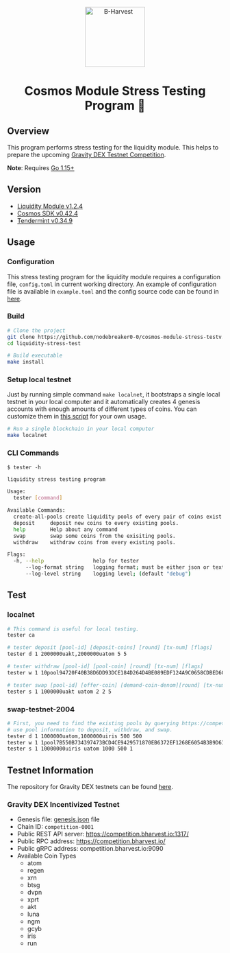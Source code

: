<p align="center">
  <a href="https://github.com/b-harvest/gravity-dex-firestation" target="_blank"><img width="140" src="https://user-images.githubusercontent.com/20435620/117280451-92261580-ae9d-11eb-8907-f72a00320b22.jpeg" alt="B-Harvest"></a>
</p>

<h1 align="center">
    Cosmos Module Stress Testing Program 🔧
</h1>

## Overview

This program performs stress testing for the liquidity module. This helps to prepare the upcoming [Gravity DEX Testnet Competition](https://gravitydex.io/).

**Note**: Requires [Go 1.15+](https://golang.org/dl/)
## Version

- [Liquidity Module v1.2.4](https://github.com/tendermint/liquidity/tree/v1.2.4) 
- [Cosmos SDK v0.42.4](https://github.com/cosmos/cosmos-sdk/tree/v0.42.4)
- [Tendermint v0.34.9](https://github.com/tendermint/tendermint/tree/v0.34.9)

## Usage

### Configuration

This stress testing program for the liquidity module requires a configuration file, `config.toml` in current working directory. An example of configuration file is available in `example.toml` and the config source code can be found in [here](./config.config.go).
### Build

```bash
# Clone the project 
git clone https://github.com/nodebreaker0-0/cosmos-module-stress-testv.git
cd liquidity-stress-test

# Build executable
make install
```

### Setup local testnet

Just by running simple command `make localnet`, it bootstraps a single local testnet in your local computer and it
automatically creates 4 genesis accounts with enough amounts of different types of coins. You can customize them in [this script](https://github.com/nodebreaker0-0/cosmos-module-stress-testv/blob/main/scripts/localnet.sh#L9-L13) for your own usage.

```bash
# Run a single blockchain in your local computer 
make localnet
```

### CLI Commands

`$ tester -h`

```bash
liquidity stress testing program

Usage:
  tester [command]

Available Commands:
  create-all-pools create liquidity pools of every pair of coins exist in the network.
  deposit     deposit new coins to every existing pools.
  help        Help about any command
  swap        swap some coins from the exisiting pools.
  withdraw    withdraw coins from every existing pools.

Flags:
  -h, --help                help for tester
      --log-format string   logging format; must be either json or text; (default "text")
      --log-level string    logging level; (default "debug")
```

## Test

### localnet

```bash
# This command is useful for local testing.
tester ca

# tester deposit [pool-id] [deposit-coins] [round] [tx-num] [flags]
tester d 1 2000000uakt,2000000uatom 5 5

# tester withdraw [pool-id] [pool-coin] [round] [tx-num] [flags]
tester w 1 10pool94720F40B38D6DD93DCE184D264D4BE089EDF124A9C0658CDBED6CA18CF27752 5 5

# tester swap [pool-id] [offer-coin] [demand-coin-denom][round] [tx-num] [msg-num]
tester s 1 1000000uakt uatom 2 2 5
```

### swap-testnet-2004

```bash
# First, you need to find the existing pools by querying https://competition.bharvest.io:1317/tendermint/liquidity/v1beta1/pools and
# use pool information to deposit, withdraw, and swap. 
tester d 1 1000000uatom,1000000uiris 500 500
tester w 1 1pool7B550B734397473BCD4CE9429571870EB6372EF1268E6054B3B9D612AA41D4B5 500 500
tester s 1 10000000uiris uatom 1000 500 1
```

## Testnet Information

The repository for Gravity DEX testnets can be found [here](https://github.com/b-harvest/gravity-dex-testnets).

### Gravity DEX Incentivized Testnet

- Genesis file: [genesis.json](https://raw.githubusercontent.com/b-harvest/gravity-dex-testnets/main/competition-0001/genesis.json) file 
- Chain ID: `competition-0001` 
- Public REST API server: https://competition.bharvest.io:1317/
- Public RPC address: https://competition.bharvest.io/
- Public gRPC address: competition.bharvest.io:9090
- Available Coin Types
    - atom
    - regen
    - xrn
    - btsg
    - dvpn
    - xprt
    - akt
    - luna
    - ngm
    - gcyb
    - iris
    - run

